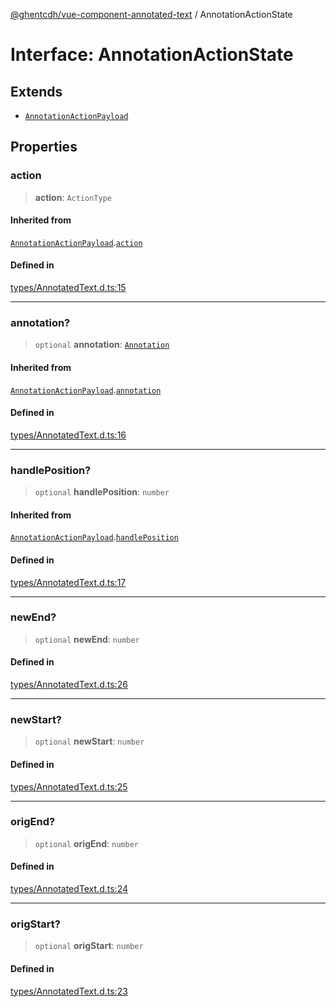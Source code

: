 [@ghentcdh/vue-component-annotated-text](../globals.md) / AnnotationActionState

# Interface: AnnotationActionState

## Extends

- [`AnnotationActionPayload`](AnnotationActionPayload.md)

## Properties

### action

> **action**: `ActionType`

#### Inherited from

[`AnnotationActionPayload`](AnnotationActionPayload.md).[`action`](AnnotationActionPayload.md#action)

#### Defined in

[types/AnnotatedText.d.ts:15](https://github.com/GhentCDH/vue_component_annotated_text/blob/dbc83b2337042fef45821e5ad97cfdb941fff476/src/types/AnnotatedText.d.ts#L15)

***

### annotation?

> `optional` **annotation**: [`Annotation`](Annotation.md)

#### Inherited from

[`AnnotationActionPayload`](AnnotationActionPayload.md).[`annotation`](AnnotationActionPayload.md#annotation)

#### Defined in

[types/AnnotatedText.d.ts:16](https://github.com/GhentCDH/vue_component_annotated_text/blob/dbc83b2337042fef45821e5ad97cfdb941fff476/src/types/AnnotatedText.d.ts#L16)

***

### handlePosition?

> `optional` **handlePosition**: `number`

#### Inherited from

[`AnnotationActionPayload`](AnnotationActionPayload.md).[`handlePosition`](AnnotationActionPayload.md#handleposition)

#### Defined in

[types/AnnotatedText.d.ts:17](https://github.com/GhentCDH/vue_component_annotated_text/blob/dbc83b2337042fef45821e5ad97cfdb941fff476/src/types/AnnotatedText.d.ts#L17)

***

### newEnd?

> `optional` **newEnd**: `number`

#### Defined in

[types/AnnotatedText.d.ts:26](https://github.com/GhentCDH/vue_component_annotated_text/blob/dbc83b2337042fef45821e5ad97cfdb941fff476/src/types/AnnotatedText.d.ts#L26)

***

### newStart?

> `optional` **newStart**: `number`

#### Defined in

[types/AnnotatedText.d.ts:25](https://github.com/GhentCDH/vue_component_annotated_text/blob/dbc83b2337042fef45821e5ad97cfdb941fff476/src/types/AnnotatedText.d.ts#L25)

***

### origEnd?

> `optional` **origEnd**: `number`

#### Defined in

[types/AnnotatedText.d.ts:24](https://github.com/GhentCDH/vue_component_annotated_text/blob/dbc83b2337042fef45821e5ad97cfdb941fff476/src/types/AnnotatedText.d.ts#L24)

***

### origStart?

> `optional` **origStart**: `number`

#### Defined in

[types/AnnotatedText.d.ts:23](https://github.com/GhentCDH/vue_component_annotated_text/blob/dbc83b2337042fef45821e5ad97cfdb941fff476/src/types/AnnotatedText.d.ts#L23)
